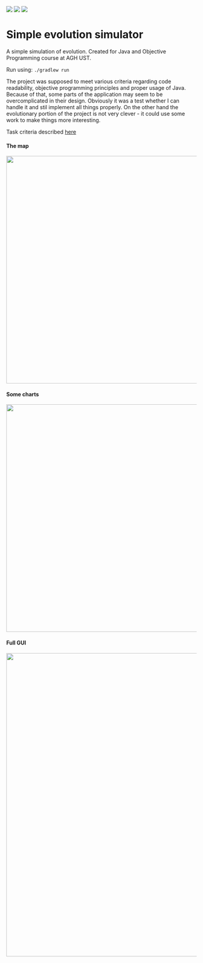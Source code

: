 <p>
  <img src="https://img.shields.io/badge/Java-ED8B00?style=for-the-badge&logo=java&logoColor=white" />
  <img src="https://img.shields.io/badge/JavaFx-54829F?style=for-the-badge&logo=java&logoColor=white" />
  <img src="https://img.shields.io/badge/gradle-02303A?style=for-the-badge&logo=gradle&logoColor=white" />
</p>

# Simple evolution simulator

A simple simulation of evolution. Created for Java and Objective Programming course at AGH UST.

Run using:
`./gradlew run`


The project was supposed to meet various criteria regarding code readability, objective programming principles and proper usage of Java. 
Because of that, some parts of the application may seem to be overcomplicated in their design. Obviously it was a test whether I can handle it
and stil implement all things properly. On the other hand the evolutionary portion of the project is not very clever - it could use some work 
to make things more interesting.

Task criteria described [here](https://github.com/apohllo/obiektowe-lab/tree/master/proj1)

#### The map
<img src="https://user-images.githubusercontent.com/53000695/155348395-36aacaa4-524c-4d64-9fcb-59af70e3afc8.png" style="width:600px">

#### Some charts
<img src="https://user-images.githubusercontent.com/53000695/155348777-c04e7d1f-7338-4df8-a08a-027097bb9be9.png" style="width:600px">

#### Full GUI
<img src="https://user-images.githubusercontent.com/53000695/155394209-840dea5b-a339-439c-8ce0-5893c62c1744.png" style="width:800px">
